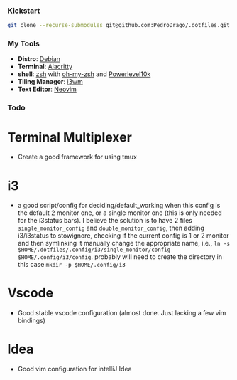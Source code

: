 ### Kickstart
```bash
git clone --recurse-submodules git@github.com:PedroDrago/.dotfiles.git && cd .dotfiles && ./install

```

### My Tools
- **Distro**: [Debian](https://www.debian.org/)
- **Terminal**: [Alacritty](https://github.com/alacritty/alacritty)
- **shell**: [zsh](https://www.zsh.org/) with [oh-my-zsh](https://github.com/ohmyzsh/ohmyzsh) and [Powerlevel10k](https://github.com/romkatv/powerlevel10k)
- **Tiling Manager**: [i3wm](https://i3wm.org/)
- **Text Editor**: [Neovim](https://github.com/neovim/neovim)

### Todo
# Terminal Multiplexer
- Create a good framework for using tmux

# i3
- a good script/config for deciding/default_working when this config is the default 2 monitor one, or a single monitor one (this is only needed for the i3status bars). I believe the solution is to have 2 files `single_monitor_config` and `double_monitor_config`, then adding i3/i3status to stowignore, checking if the current config is 1 or 2 monitor and then symlinking it manually change the appropriate name, i.e., `ln -s $HOME/.dotfiles/.config/i3/single_monitor/config $HOME/.config/i3/config`. probably will need to create the directory in this case `mkdir -p $HOME/.config/i3`

# Vscode
- Good stable vscode configuration (almost done. Just lacking a few vim bindings)

# Idea
- Good vim configuration for intelliJ Idea
